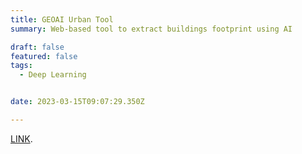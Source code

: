```yaml
---
title: GEOAI Urban Tool
summary: Web-based tool to extract buildings footprint using AI

draft: false
featured: false
tags:
  - Deep Learning


date: 2023-03-15T09:07:29.350Z

---
```


<a href="http://geoai.cnrs.edu.lb/urbanmodels/" target="_blank">LINK</a>.

